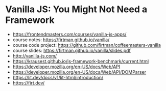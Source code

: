# Vanilla JS: You Might Not Need a Framework

* <https://frontendmasters.com/courses/vanilla-js-apps/>
* course notes: <https://firtman.github.io/vanilla/>
* course code project: <https://github.com/firtman/coffeemasters-vanilla>
* course slides: <https://firtman.github.io/vanilla/slides.pdf>
* <http://vanilla-js.com/>
* <https://krausest.github.io/js-framework-benchmark/current.html>
* <https://developer.mozilla.org/en-US/docs/Web/API>
* <https://developer.mozilla.org/en-US/docs/Web/API/DOMParser>
* <https://lit.dev/docs/v1/lit-html/introduction/>
* <https://firt.dev/>